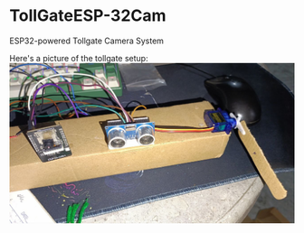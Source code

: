# TollGateESP-32Cam
ESP32-powered Tollgate Camera System

Here's a picture of the tollgate setup:
![Sample Output](images/sample.jpg)  


